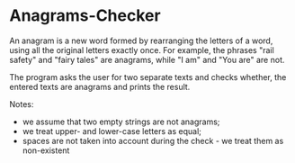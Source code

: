 # Anagrams-Checker

An anagram is a new word formed by rearranging the letters of a word, using all the original letters exactly once. For example, the phrases "rail safety" and "fairy tales" are anagrams, while "I am" and "You are" are not.

The program asks the user for two separate texts and checks whether, the entered texts are anagrams and prints the result.

Notes:
- we assume that two empty strings are not anagrams;
- we treat upper- and lower-case letters as equal;
- spaces are not taken into account during the check - we treat them as non-existent
